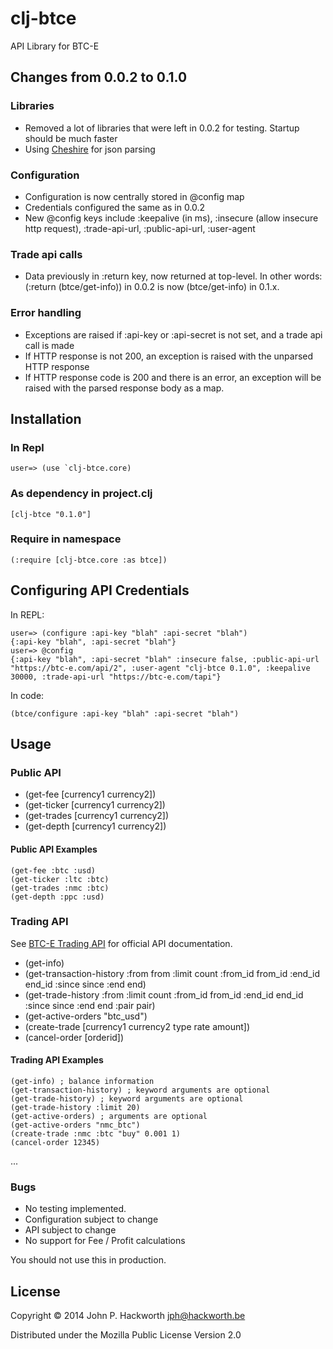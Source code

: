 # clj-btce

API Library for BTC-E

## Changes from 0.0.2 to 0.1.0

### Libraries

- Removed a lot of libraries that were left in 0.0.2 for testing. Startup should be much faster
- Using [Cheshire](https://github.com/dakrone/cheshire) for json parsing

### Configuration

- Configuration is now centrally stored in @config map 
- Credentials configured the same as in 0.0.2
- New @config keys include :keepalive (in ms), :insecure (allow insecure http request), :trade-api-url, :public-api-url, :user-agent

### Trade api calls 

- Data previously in :return key, now returned at top-level. In other words: (:return (btce/get-info)) in 0.0.2 is now (btce/get-info) in 0.1.x.

### Error handling

- Exceptions are raised if :api-key or :api-secret is not set, and a trade api call is made
- If HTTP response is not 200, an exception is raised with the unparsed HTTP response 
- If HTTP response code is 200 and there is an error, an exception will be raised with the parsed response body as a map.

## Installation

### In Repl

    user=> (use `clj-btce.core)

### As dependency in project.clj

    [clj-btce "0.1.0"]

### Require in namespace

    (:require [clj-btce.core :as btce])    

## Configuring API Credentials

In REPL:

    user=> (configure :api-key "blah" :api-secret "blah")
    {:api-key "blah", :api-secret "blah"}
    user=> @config
    {:api-key "blah", :api-secret "blah" :insecure false, :public-api-url "https://btc-e.com/api/2", :user-agent "clj-btce 0.1.0", :keepalive 30000, :trade-api-url "https://btc-e.com/tapi"}

In code:

    (btce/configure :api-key "blah" :api-secret "blah")

## Usage

### Public API

- (get-fee [currency1 currency2])
- (get-ticker [currency1 currency2])
- (get-trades [currency1 currency2])
- (get-depth [currency1 currency2])

#### Public API Examples

    (get-fee :btc :usd)
    (get-ticker :ltc :btc)
    (get-trades :nmc :btc)
    (get-depth :ppc :usd)

### Trading API

See [BTC-E Trading API](https://btc-e.com/api/documentation) for official API documentation.

- (get-info)
- (get-transaction-history :from from :limit count :from_id from_id :end_id end_id :since since :end end)
- (get-trade-history :from <from> :limit count :from_id from_id :end_id end_id :since since :end end :pair pair)
- (get-active-orders "btc_usd")
- (create-trade [currency1 currency2 type rate amount])
- (cancel-order [orderid])

#### Trading API Examples

    (get-info) ; balance information
    (get-transaction-history) ; keyword arguments are optional
    (get-trade-history) ; keyword arguments are optional
    (get-trade-history :limit 20)
    (get-active-orders) ; arguments are optional
    (get-active-orders "nmc_btc")
    (create-trade :nmc :btc "buy" 0.001 1)
    (cancel-order 12345)



...

### Bugs

- No testing implemented. 
- Configuration subject to change
- API subject to change
- No support for Fee / Profit calculations

You should not use this in production.

## License

Copyright © 2014 John P. Hackworth <jph@hackworth.be>

Distributed under the Mozilla Public License Version 2.0
